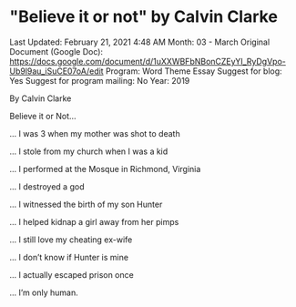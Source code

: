# "Believe it or not" by Calvin Clarke

Last Updated: February 21, 2021 4:48 AM
Month: 03 - March
Original Document (Google Doc): https://docs.google.com/document/d/1uXXWBFbNBonCZEyYI_RyDgVpo-Ub9l9au_iSuCE07oA/edit
Program: Word Theme Essay
Suggest for blog: Yes
Suggest for program mailing: No
Year: 2019

By Calvin Clarke

Believe it or Not…

… I was 3 when my mother was shot to death

… I stole from my church when I was a kid

… I performed at the Mosque in Richmond, Virginia

… I destroyed a god

… I witnessed the birth of my son Hunter

… I helped kidnap a girl away from her pimps

… I still love my cheating ex-wife

… I don’t know if Hunter is mine

… I actually escaped prison once

… I’m only human.